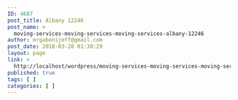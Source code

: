 ```yaml
---
ID: 4687
post_title: Albany 12246
post_name: >
  moving-services-moving-services-moving-services-albany-12246
author: mrgabonijeff@gmail.com
post_date: 2018-03-28 01:38:29
layout: page
link: >
  http://localhost/wordpress/moving-services-moving-services-moving-services-albany-12246/
published: true
tags: [ ]
categories: [ ]
---
```

